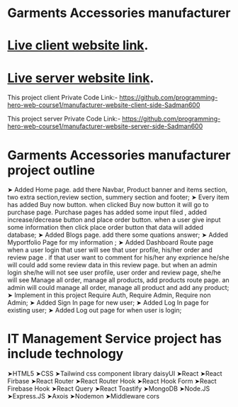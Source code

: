 # Garments Accessories manufacturer

# [Live client website link](https://it-management-service.web.app/).
# [Live server website link](https://protected-fortress-62914.herokuapp.com/).

This project client Private Code Link:- https://github.com/programming-hero-web-course1/manufacturer-website-client-side-Sadman600

This project server Private Code Link:- https://github.com/programming-hero-web-course1/manufacturer-website-server-side-Sadman600

# Garments Accessories manufacturer project outline
➤ Added Home page. add there Navbar, Product banner and items section, two extra section,review section, summery section and footer;
➤ Every item has added  Buy now button. when clicked Buy now button it will go to purchase page.  Purchase pages has added  some input  filed , added increase/decrease button and place order  button. when a user give input some information then click place order button that data will added database;
➤ Added Blogs page. add there some quations answer;
➤ Added Myportfolio Page for my information ;
➤ Added Dashboard Route page when a user login that user will see that user profile, his/her order and review page . if that user want to comment for his/her any exprience he/she will could add some review data  in this review page. but when an admin login she/he will not see user profile, user order and review page, she/he will see Manage all order, manage all products, add products route page. an admin will could manage all order, manage all product and add any product;
➤ Implement in this project Require Auth, Require Admin, Require non Admin;
➤ Added Sign In page for new user;
➤ Added Log In page for existing user;
➤ Added Log out page for when user is login;

# IT Management Service project has include technology 
➤HTML5 
➤CSS
➤Tailwind css component library daisyUI
➤React
➤React Firbase 
➤React Router
➤React Router Hook
➤React Hook Form
➤React Firebase Hook
➤React Query
➤React Toastify
➤MongoDB
➤Node.JS
➤Express.JS
➤Axois
➤Nodemon
➤Middleware cors
